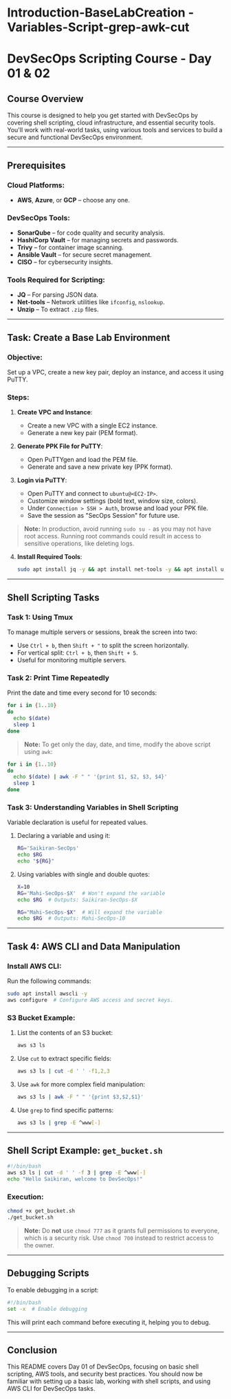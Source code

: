 #  Introduction-BaseLabCreation - Variables-Script-grep-awk-cut



# DevSecOps Scripting Course - Day 01 & 02

## Course Overview
This course is designed to help you get started with DevSecOps by covering shell scripting, cloud infrastructure, and essential security tools. You'll work with real-world tasks, using various tools and services to build a secure and functional DevSecOps environment.

---

## Prerequisites
### Cloud Platforms:
- **AWS**, **Azure**, or **GCP** – choose any one.

### DevSecOps Tools:
- **SonarQube** – for code quality and security analysis.
- **HashiCorp Vault** – for managing secrets and passwords.
- **Trivy** – for container image scanning.
- **Ansible Vault** – for secure secret management.
- **CISO** – for cybersecurity insights.

### Tools Required for Scripting:
- **JQ** – For parsing JSON data.
- **Net-tools** – Network utilities like `ifconfig`, `nslookup`.
- **Unzip** – To extract `.zip` files.

---

## Task: Create a Base Lab Environment

### Objective:
Set up a VPC, create a new key pair, deploy an instance, and access it using PuTTY.

### Steps:
1. **Create VPC and Instance**:
   - Create a new VPC with a single EC2 instance.
   - Generate a new key pair (PEM format).

2. **Generate PPK File for PuTTY**:
   - Open PuTTYgen and load the PEM file.
   - Generate and save a new private key (PPK format).

3. **Login via PuTTY**:
   - Open PuTTY and connect to `ubuntu@<EC2-IP>`.
   - Customize window settings (bold text, window size, colors).
   - Under `Connection > SSH > Auth`, browse and load your PPK file.
   - Save the session as "SecOps Session" for future use.

> **Note:** In production, avoid running `sudo su -` as you may not have root access. Running root commands could result in access to sensitive operations, like deleting logs.

4. **Install Required Tools**:
   ```bash
   sudo apt install jq -y && apt install net-tools -y && apt install unzip -y
   ```

---

## Shell Scripting Tasks

### Task 1: Using Tmux
To manage multiple servers or sessions, break the screen into two:
- Use `Ctrl + b`, then `Shift + "` to split the screen horizontally.
- For vertical split: `Ctrl + b`, then `Shift + 5`.
- Useful for monitoring multiple servers.

### Task 2: Print Time Repeatedly
Print the date and time every second for 10 seconds:
```bash
for i in {1..10}
do
  echo $(date)
  sleep 1
done
```

> **Note:** To get only the day, date, and time, modify the above script using `awk`:
```bash
for i in {1..10}
do
  echo $(date) | awk -F " " '{print $1, $2, $3, $4}'
  sleep 1
done
```

### Task 3: Understanding Variables in Shell Scripting
Variable declaration is useful for repeated values.
1. Declaring a variable and using it:
   ```bash
   RG='Saikiran-SecOps'
   echo $RG
   echo "${RG}"
   ```

2. Using variables with single and double quotes:
   ```bash
   X=10
   RG='Mahi-SecOps-$X'  # Won't expand the variable
   echo $RG  # Outputs: Saikiran-SecOps-$X

   RG="Mahi-SecOps-$X"  # Will expand the variable
   echo $RG  # Outputs: Mahi-SecOps-10
   ```

---

## Task 4: AWS CLI and Data Manipulation

### Install AWS CLI:
Run the following commands:
```bash
sudo apt install awscli -y
aws configure  # Configure AWS access and secret keys.
```

### S3 Bucket Example:
1. List the contents of an S3 bucket:
   ```bash
   aws s3 ls
   ```

2. Use `cut` to extract specific fields:
   ```bash
   aws s3 ls | cut -d ' ' -f1,2,3
   ```

3. Use `awk` for more complex field manipulation:
   ```bash
   aws s3 ls | awk -F " " '{print $3,$2,$1}'
   ```

4. Use `grep` to find specific patterns:
   ```bash
   aws s3 ls | grep -E ^www[-]
   ```

---

## Shell Script Example: `get_bucket.sh`

```bash
#!/bin/bash
aws s3 ls | cut -d ' ' -f 3 | grep -E ^www[-]
echo "Hello Saikiran, welcome to DevSecOps!"
```

### Execution:
```bash
chmod +x get_bucket.sh
./get_bucket.sh
```

> **Note:** Do **not** use `chmod 777` as it grants full permissions to everyone, which is a security risk. Use `chmod 700` instead to restrict access to the owner.

---

## Debugging Scripts

To enable debugging in a script:
```bash
#!/bin/bash
set -x  # Enable debugging
```

This will print each command before executing it, helping you to debug.

---

## Conclusion
This README covers Day 01 of DevSecOps, focusing on basic shell scripting, AWS tools, and security best practices. You should now be familiar with setting up a basic lab, working with shell scripts, and using AWS CLI for DevSecOps tasks.


